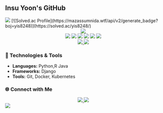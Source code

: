## Insu Yoon's GitHub
<img src="https://capsule-render.vercel.app/api?type=waving&color=0:5D5D81,100:8F8FA8&height=150&section=header" />
[![Solved.ac Profile](https://mazassumnida.wtf/api/v2/generate_badge?boj=yis8248)](https://solved.ac/yis8248/)

<div align="center">
	<a href="https://github.com/yooninsu/github-readme-stats">
		<img src="https://github-readme-stats.vercel.app/api/top-langs/?username=yooninsu&layout=compact&theme=radical" />
	</a>
</div>

<div align="center">
	<img src="https://img.shields.io/badge/Java-007396?style=for-the-badge&logo=Java&logoColor=white" />
	<img src="https://img.shields.io/badge/Python-3776AB?style=for-the-badge&logo=Python&logoColor=white" />
	<img src="https://img.shields.io/badge/Django-092E20?style=for-the-badge&logo=Django&logoColor=white" />
 	<img src="https://img.shields.io/badge/Git-F05032?style=flat&logo=Git&logoColor=white" />
    	<img src="https://img.shields.io/badge/Docker-2496ED?style=flat&logo=Docker&logoColor=white" />
   	<img src="https://img.shields.io/badge/Kubernetes-326CE5?style=flat&logo=Kubernetes&logoColor=white" /></div>

<div align="center">
	<a href="https://github.com/yooninsu/github-readme-stats">
		<img src="https://github-readme-stats.vercel.app/api?username=yooninsu&show_icons=true&theme=radical" />
	</a>
	<a href="https://github.com/yooninsu/github-readme-activity-graph">
		<img src="https://activity-graph.herokuapp.com/graph?username=yooninsu&theme=radical" />
	</a>
</div>

### 🔧 Technologies & Tools
- **Languages:** Python,R Java
- **Frameworks:** Django
- **Tools:** Git, Docker, Kubernetes


### 🌐 Connect with Me
<div align="center">
	<a href="https://www.linkedin.com/in/yooninsu">
		<img src="https://img.shields.io/badge/LinkedIn-0077B5?style=for-the-badge&logo=LinkedIn&logoColor=white" />
	</a>
	<a href="https://twitter.com/yooninsu">
		<img src="https://img.shields.io/badge/Twitter-1DA1F2?style=for-the-badge&logo=Twitter&logoColor=white" />
	</a>
</div>

<!--
**yooninsu/yooninsu** is a ✨ _special_ ✨ repository because its `README.md` (this file) appears on your GitHub profile.

Here are some ideas to get you started:

- 🔭 I’m currently working on ...
- 🌱 I’m currently learning ...
- 👯 I’m looking to collaborate on ...
- 🤔 I’m looking for help with ...
- 💬 Ask me about ...
- 📫 How to reach me: ...
- 😄 Pronouns: ...
- ⚡ Fun fact: ...
-->

<img src="https://capsule-render.vercel.app/api?type=waving&color=0:5D5D81,100:8F8FA8&height=150&section=footer" />
